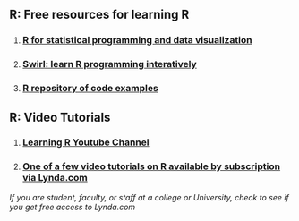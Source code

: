## R: Free resources for learning R
1. ### [R for statistical programming and data visualization](https://github.com/CSCAR/Resources/wiki/R)
2. ### [Swirl: learn R programming interatively](http://swirlstats.com/)
3. ### [R repository of code examples](http://www.uni-kiel.de/psychologie/rexrepos/) 

## R: Video Tutorials
1. ### [Learning R Youtube Channel](https://www.youtube.com/user/TheLearnR/featured)
2. ### [One of a few video tutorials on R available by subscription via Lynda.com](https://www.lynda.com/R-tutorials/R-Statistics-Essential-Training/142447-2.html)
_If you are student, faculty, or staff at a college or University, check to see if you get free access to Lynda.com_
